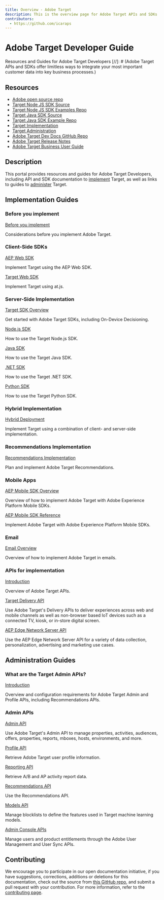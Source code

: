 ```yaml
---
title: Overview - Adobe Target
description: This is the overview page for Adobe Target APIs and SDKs
contributors:
  - https://github.com/icaraps
---
```


<Hero slots="heading, text"/> 

# Adobe Target Developer Guide

Resources and Guides for Adobe Target Developers
[//]: # (Adobe Target APIs and SDKs offer limitless ways to integrate your most important customer data into key business processes.)

<Resources slots="heading, links"/>

## Resources

* [Adobe open source repo](https://github.com/adobe)
* [Target Node JS SDK Source](https://github.com/adobe/target-nodejs-sdk)
* [Target Node JS SDK Examples Repo](https://github.com/adobe/target-nodejs-sdk-samples)
* [Target Java SDK Source](https://github.com/adobe/target-java-sdk)
* [Target Java SDK Example Repo](https://github.com/adobe/target-java-sdk-samples)
* [Target Implementation](./before-implement/)
* [Target Administration](./before-administer/)
* [Adobe Target Dev Docs GitHub Repo](https://github.com/AdobeDocs/target-developers)
* [Adobe Target Release Notes](https://experienceleague.adobe.com/docs/target/using/release-notes/release-notes.html)
* [Adobe Target Business User Guide](https://experienceleague.adobe.com/docs/target/using/target-home.html)

## Description

This portal provides resources and guides for Adobe Target Developers, including API and SDK documentation to [implement](#implementation-guides) Target, as well as links to guides to [administer](#administration-guides) Target.

## Implementation Guides

<DiscoverBlock slots="heading, link, text"/>

### Before you implement

[Before you implement](before-implement/)

Considerations before you implement Adobe Target.

<DiscoverBlock slots="heading, link, text"/>

### Client-Side SDKs

[AEP Web SDK](https://experienceleague.adobe.com/docs/experience-platform/edge/personalization/adobe-target/target-overview.html)

Implement Target using the AEP Web SDK.

<DiscoverBlock slots="link, text"/>

[Target Web SDK](implement/client-side/)

Implement Target using at.js.

<DiscoverBlock slots="heading, link, text"/>

### Server-Side Implementation

[Target SDK Overview](implement/server-side/)

Get started with Adobe Target SDKs, including On-Device Decisioning.

<DiscoverBlock slots="link, text"/>

[Node.js SDK](implement/server-side/node-js/)

How to use the Target Node.js SDK.

<DiscoverBlock slots= "link, text"/>

[Java SDK](implement/server-side/java/)

How to use the Target Java SDK.

<DiscoverBlock slots="link, text"/>

[.NET SDK](implement/server-side/net/)

How to use the Target .NET SDK.

<DiscoverBlock slots="link, text"/>

[Python SDK](implement/server-side/python/)

How to use the Target Python SDK.

<DiscoverBlock slots= "heading, link, text"/>

### Hybrid Implementation

[Hybrid Deployment](implement/hybrid/)

Implement Target using a combination of client- and server-side implementation.

<DiscoverBlock slots= "heading, link, text"/>

### Recommendations Implementation

[Recommendations Implementation](implement/recommendations/)

Plan and implement Adobe Target Recommendations.

<DiscoverBlock slots="heading, link, text"/>

### Mobile Apps

[AEP Mobile SDK Overview](implement/mobile/)

Overview of how to implement Adobe Target with Adobe Experience Platform Mobile SDKs.

<DiscoverBlock slots= "link, text"/>

[AEP Mobile SDK Reference](https://developer.adobe.com/client-sdks/documentation/)

Implement Adobe Target with Adobe Experience Platform Mobile SDKs.

<DiscoverBlock slots="heading, link, text"/>

### Email

[Email Overview](implement/email/)

Overview of how to implement Adobe Target in emails.

<DiscoverBlock slots="heading, link, text"/>

### APIs for implementation

[Introduction](before-administer/)

Overview of Adobe Target APIs.

<DiscoverBlock slots="link, text"/>

[Target Delivery API](implement/delivery-api/)

Use Adobe Target's Delivery APIs to deliver experiences across web and mobile channels as well as non-browser based IoT devices such as a connected TV, kiosk, or in-store digital screen.

<DiscoverBlock slots="link, text"/>

[AEP Edge Network Server API](https://experienceleague.adobe.com/docs/experience-platform/edge-network-server-api/overview.html)

Use the AEP Edge Network Server API for a variety of data collection, personalization, advertising and marketing use cases.

## Administration Guides

<DiscoverBlock slots="heading, link, text"/>

### What are the Target Admin APIs?

[Introduction](before-administer/)

Overview and configuration requirements for Adobe Target Admin and Profile APIs, including Recommendations APIs.

<DiscoverBlock slots="heading, link, text"/>

### Admin APIs

[Admin API](administer/admin-api/)

Use Adobe Target's Admin API to manage properties, activities, audiences, offers, properties, reports, mboxes, hosts, environments, and more.

<DiscoverBlock slots="link, text"/>

[Profile API](https://developers.adobetarget.com/api/#profiles)

Retrieve Adobe Target user profile information.

<DiscoverBlock slots="link, text"/>

[Reporting API](/administer/admin-api/#tag/Reports)

Retrieve A/B and AP activity report data.

<DiscoverBlock slots="link, text"/>

[Recommendations API](http://developers.adobetarget.com/api/recommendations/)

Use the Recommendations API.

<DiscoverBlock slots="link, text"/>

[Models API](administer/models-api/)

Manage blocklists to define the features used in Target machine learning models.

<DiscoverBlock slots="link, text"/>

[Admin Console APIs](https://developer.adobe.com/umapi/)

Manage users and product entitlements through the Adobe User Management and User Sync APIs.

## Contributing

We encourage you to participate in our open documentation initiative, if you have suggestions, corrections, additions
or deletions for this documentation, check out the source from [this GitHub repo](https://github.com/adobe/gatsby-theme-spectrum-example), and submit a pull
request with your contribution. For more information, refer to the [contributing page](support/contribute/).
